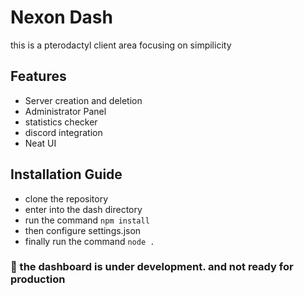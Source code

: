 # Nexon Dash
this is a pterodactyl client area focusing on simpilicity

## Features
- Server creation and deletion
- Administrator Panel
- statistics checker
- discord integration
- Neat UI

## Installation Guide
- clone the repository
- enter into the dash directory
- run the command `npm install`
- then configure settings.json
- finally run the command `node .`

### 🚧 the dashboard is under development. and not ready for production
